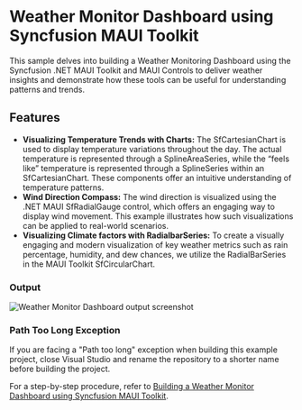 # Weather Monitor Dashboard using Syncfusion MAUI Toolkit

This sample delves into building a Weather Monitoring Dashboard using the Syncfusion .NET MAUI Toolkit and MAUI Controls to deliver weather insights and demonstrate how these tools can be useful for understanding patterns and trends.

## Features
* **Visualizing Temperature Trends with Charts:** The SfCartesianChart is used to display temperature variations throughout the day. The actual temperature is represented through a SplineAreaSeries, while the “feels like” temperature is represented through a SplineSeries within an SfCartesianChart. These components offer an intuitive understanding of temperature patterns.
* **Wind Direction Compass:** The wind direction is visualized using the .NET MAUI SfRadialGauge control, which offers an engaging way to display wind movement. This example illustrates how such visualizations can be applied to real-world scenarios.
* **Visualizing Climate factors with RadialbarSeries:** To create a visually engaging and modern visualization of key weather metrics such as rain percentage, humidity, and dew chances, we utilize the RadialBarSeries in the MAUI Toolkit SfCircularChart.

### Output
![Weather Monitor Dashboard output screenshot](https://github.com/user-attachments/assets/be3c9bde-989f-42f7-90e6-8a2b63e50d71)

### Path Too Long Exception

If you are facing a "Path too long" exception when building this example project, close Visual Studio and rename the repository to a shorter name before building the project.

For a step-by-step procedure, refer to [Building a Weather Monitor Dashboard using Syncfusion MAUI Toolkit]().

